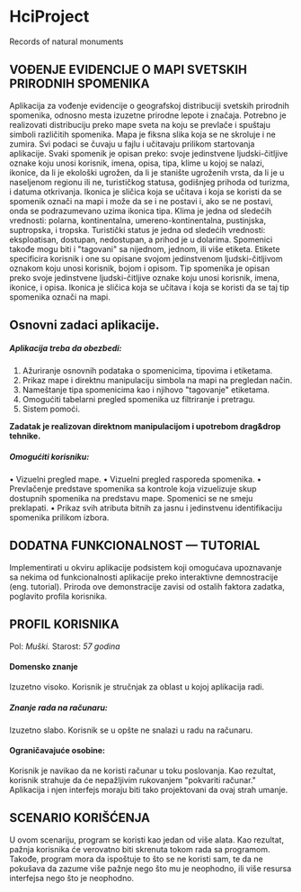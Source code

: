 # HciProject
Records of natural monuments

## VOĐENJE EVIDENCIJE O MAPI SVETSKIH PRIRODNIH SPOMENIKA
Aplikacija za vođenje evidencije o geografskoj distribuciji svetskih prirodnih spomenika, odnosno mesta izuzetne prirodne lepote i značaja. Potrebno je realizovati distribuciju preko mape sveta na koju se prevlače i spuštaju simboli različitih spomenika. Mapa je fiksna slika koja se ne skroluje i ne zumira. Svi podaci se čuvaju u fajlu i učitavaju prilikom startovanja aplikacije.
Svaki spomenik je opisan preko: svoje jedinstvene ljudski-čitljive oznake koju unosi korisnik, imena, opisa, tipa, klime u kojoj se nalazi, ikonice, da li je ekološki ugrožen, da li je stanište ugroženih vrsta, da li je u naseljenom regionu ili ne, turističkog statusa, godišnjeg prihoda od turizma, i datuma otkrivanja. Ikonica je sličica koja se učitava i koja se koristi da se spomenik označi na mapi i može da se i ne postavi i, ako se ne postavi, onda se podrazumevano uzima ikonica tipa. Klima je jedna od sledećih vrednosti: polarna, kontinentalna, umereno-kontinentalna, pustinjska, suptropska, i tropska. Turistički status je jedna od sledećih vrednosti: eksploatisan, dostupan, nedostupan, a prihod je u dolarima. Spomenici takođe mogu biti i "tagovani" sa nijednom, jednom, ili više etiketa. Etikete specificira korisnik i one su opisane svojom jedinstvenom ljudski-čitljivom oznakom koju unosi korisnik, bojom i opisom.
Tip spomenika je opisan preko svoje jedinstvene ljudski-čitljive oznake koju unosi korisnik, imena, ikonice, i opisa. Ikonica je sličica koja se učitava i koja se koristi da se taj tip spomenika označi na mapi.
## Osnovni zadaci aplikacije. 
##### Aplikacija treba da obezbedi:
1. Ažuriranje osnovnih podataka o spomenicima, tipovima i etiketama.
2. Prikaz mape i direktnu manipulaciju simbola na mapi na pregledan način.
3. Nameštanje tipa spomenicima kao i njihovo "tagovanje" etiketama.
4. Omogućiti tabelarni pregled spomenika uz filtriranje i pretragu.
5. Sistem pomoći.

**Zadatak je realizovan direktnom manipulacijom i upotrebom drag&drop tehnike.**
##### Omogućiti korisniku:
• Vizuelni pregled mape.
• Vizuelni pregled rasporeda spomenika.
• Prevlačenje predstave spomenika sa kontrole koja vizuelizuje skup dostupnih spomenika na predstavu mape. Spomenici se ne smeju preklapati.
• Prikaz svih atributa bitnih za jasnu i jedinstvenu identifikaciju spomenika prilikom izbora.

## DODATNA FUNKCIONALNOST — TUTORIAL
Implementirati u okviru aplikacije podsistem koji omogućava upoznavanje sa nekima od funkcionalnosti aplikacije preko interaktivne demnostracije (eng. tutorial). Priroda ove demonstracije zavisi od ostalih faktora zadatka, poglavito profila korisnika.
 ## PROFIL KORISNIKA
Pol: *Muški.*
Starost: *57 godina*
#### Domensko znanje
Izuzetno visoko. Korisnik je stručnjak za oblast u kojoj aplikacija radi.
##### Znanje rada na računaru:
Izuzetno slabo. Korisnik se u opšte ne snalazi u radu na računaru.
#### Ograničavajuće osobine:
Korisnik je navikao da ne koristi računar u toku poslovanja. Kao rezultat, korisnik strahuje da će nepažljivim rukovanjem "pokvariti računar." Aplikacija i njen interfejs moraju biti tako projektovani da ovaj strah umanje.

## SCENARIO KORIŠĆENJA
U ovom scenariju, program se koristi kao jedan od više alata. Kao rezultat, pažnja korisnika će verovatno biti skrenuta tokom rada sa programom. Takođe, program mora da ispoštuje to što se ne koristi sam, te da ne pokušava da zazume više pažnje nego što mu je neophodno, ili više resursa interfejsa nego što je neophodno.
